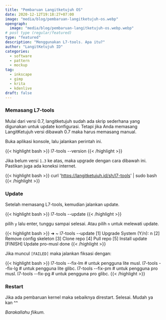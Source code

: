 ```yaml
---
title: "Pembaruan Langitketujuh OS"
date: 2020-12-12T19:18:27+07:00
image: "media/blog/pembaruan-langitketujuh-os.webp"
opengraph:
  image: "media/blog/pembaruan-langitketujuh-os.webp.webp"
# post type (regular/featured)
type: "featured"
description: "Menggunakan L7-tools. Apa itu?"
author: "LangitKetujuh ID"
categories:
  - software
  - pattern
  - mockup
tag:
  - inkscape
  - gimp
  - krita
  - kdenlive
draft: false
---
```


### Memasang L7-tools

Mulai dari versi 0.7, langitketujuh sudah ada skrip sederhana yang digunakan untuk update konfigurasi. Tetapi jika Anda memasang LangitKetujuh versi dibawah 0.7 maka harus memasang manual.

Buka aplikasi konsole, lalu jalankan perintah ini.

{{< highlight bash >}}
l7-tools --version
{{< /highlight >}}

Jika belum versi `1.3` ke atas, maka upgrade dengan cara dibawah ini. Pastikan juga ada koneksi internet.

{{< highlight bash >}}
curl 'https://langitketujuh.id/sh/l7-tools' | sudo bash
{{< /highlight >}}

### Update

Setelah memasang L7-tools, kemudian jalankan update.

{{< highlight bash >}}
l7-tools --update
{{< /highlight >}}

pilih `y` lalu enter, tunggu sampai selesai. Atau pilih `n` untuk melewati update.

{{< highlight bash >}}
➜ ~ l7-tools --update
[1] Upgrade System (Y/n): n
[2] Remove config skeleton
[3] Clone repo
[4] Pull repo
[5] Install update
[FINISH] Update pro-musl done
{{< /highlight >}}

Jika muncul `[FAILED]` maka jalankan fiksasi dengan:

{{< highlight bash >}}
l7-tools --fix-lm   # untuk pengguna lite musl.
l7-tools --fix-lg   # untuk pengguna lite glibc.
l7-tools --fix-pm   # untuk pengguna pro musl.
l7-tools --fix-pg   # untuk pengguna pro glibc.
{{< /highlight >}}

### Restart

Jika ada pembaruan kernel maka sebaiknya direstart. Selesai. Mudah ya kan ^^

_Barakallahu fiikum._
